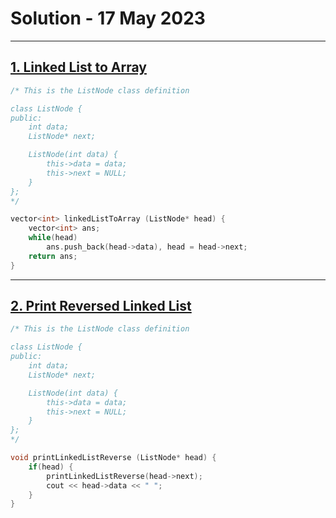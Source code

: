 # Solution - 17 May 2023

---
## [1. Linked List to Array](https://workat.tech/problem-solving/practice/linked-list-to-array) 

```cpp
/* This is the ListNode class definition

class ListNode {
public:
	int data;
	ListNode* next;

	ListNode(int data) {
		this->data = data;
		this->next = NULL;
	}
};
*/

vector<int> linkedListToArray (ListNode* head) {
    vector<int> ans;
	while(head)
		ans.push_back(head->data), head = head->next;
	return ans;
}
```

---
## [2. Print Reversed Linked List](https://workat.tech/problem-solving/practice/print-reversed-linked-list) 

```cpp
/* This is the ListNode class definition

class ListNode {
public:
	int data;
	ListNode* next;

	ListNode(int data) {
		this->data = data;
		this->next = NULL;
	}
};
*/

void printLinkedListReverse (ListNode* head) {
    if(head) {
		printLinkedListReverse(head->next);
		cout << head->data << " ";
	}
}
```